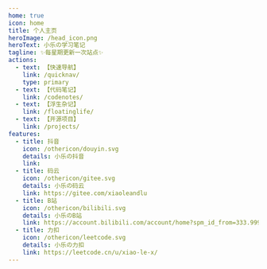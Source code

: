 ```yaml
---
home: true
icon: home
title: 个人主页
heroImage: /head_icon.png
heroText: 小乐の学习笔记
tagline: ✨每星期更新一次站点✨
actions:
  - text: 【快速导航】
    link: /quicknav/
    type: primary
  - text: 【代码笔记】
    link: /codenotes/
  - text: 【浮生杂记】
    link: /floatinglife/
  - text: 【开源项目】
    link: /projects/
features:
  - title: 抖音
    icon: /othericon/douyin.svg
    details: 小乐の抖音
    link: 
  - title: 码云
    icon: /othericon/gitee.svg
    details: 小乐の码云
    link: https://gitee.com/xiaoleandlu
  - title: B站
    icon: /othericon/bilibili.svg
    details: 小乐のB站
    link: https://account.bilibili.com/account/home?spm_id_from=333.999.0.0
  - title: 力扣
    icon: /othericon/leetcode.svg
    details: 小乐の力扣
    link: https://leetcode.cn/u/xiao-le-x/
---
```


